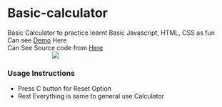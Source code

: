 # Basic-calculator
Basic Calculator to practice learnt Basic Javascript, HTML, CSS as fun<br>
Can see <a href="https://harivilasp.github.io/Basic-calculator.github.io/">Demo</a> Here<br>
Can See Source code from <a href="https://github.com/harivilasp/Basic-calculator/blob/master/index.html">Here</a><br>
<img src="https://github.com/harivilasp/Basic-calculator.github.io/blob/master/Screenshot%20(10).png" style="margin:auto 100px;">
<h3>Usage Instructions</h1>
<ul>
  <li> Press C button for Reset Option </li>
  <li> Rest Everything is same to general use Calculator </li>
</ul>
